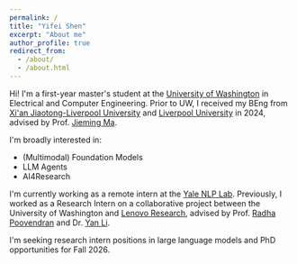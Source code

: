 ```yaml
---
permalink: /
title: "Yifei Shen"
excerpt: "About me"
author_profile: true
redirect_from: 
  - /about/
  - /about.html
---
```


Hi! I'm a first-year master's student at the [University of Washington](https://www.ece.uw.edu/) in Electrical and Computer Engineering. Prior to UW, I received my BEng from [Xi'an Jiaotong-Liverpool University](https://www.xjtlu.edu.cn/en/study/departments/school-of-advanced-technology) and [Liverpool University](https://www.liverpool.ac.uk/engineering/) in 2024, advised by Prof. [Jieming Ma](https://scholar.xjtlu.edu.cn/en/persons/JiemingMa).

I'm broadly interested in:
* (Multimodal) Foundation Models
* LLM Agents
* AI4Research

I'm currently working as a remote intern at the [Yale NLP Lab](https://nlp.cs.yale.edu/). Previously, I worked as a Research Intern on a collaborative project between the University of Washington and [Lenovo Research](https://research.lenovo.com/webapp/view_English/index.html), advised by Prof. [Radha Poovendran](https://people.ece.uw.edu/radha/) and Dr. [Yan Li](http://www.linkedin.com/in/liyancas).

I'm seeking research intern positions in large language models and PhD opportunities for Fall 2026.